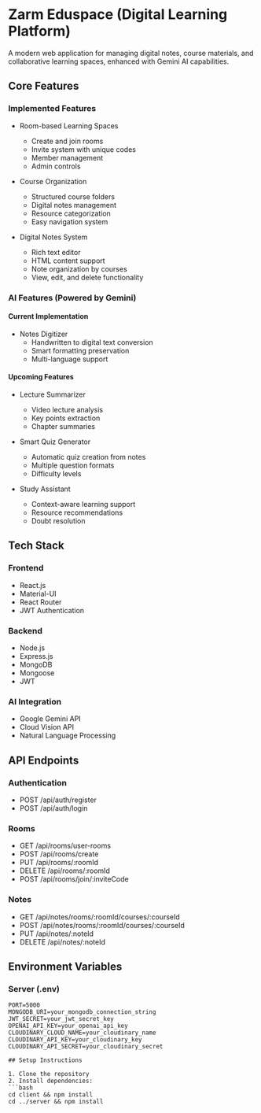 # Zarm Eduspace (Digital Learning Platform)

A modern web application for managing digital notes, course materials, and collaborative learning spaces, enhanced with Gemini AI capabilities.

## Core Features

### Implemented Features
- Room-based Learning Spaces
  - Create and join rooms
  - Invite system with unique codes
  - Member management
  - Admin controls

- Course Organization
  - Structured course folders
  - Digital notes management
  - Resource categorization
  - Easy navigation system

- Digital Notes System
  - Rich text editor
  - HTML content support
  - Note organization by courses
  - View, edit, and delete functionality

### AI Features (Powered by Gemini)

#### Current Implementation
- Notes Digitizer
  - Handwritten to digital text conversion
  - Smart formatting preservation
  - Multi-language support

#### Upcoming Features
- Lecture Summarizer
  - Video lecture analysis
  - Key points extraction
  - Chapter summaries

- Smart Quiz Generator
  - Automatic quiz creation from notes
  - Multiple question formats
  - Difficulty levels

- Study Assistant
  - Context-aware learning support
  - Resource recommendations
  - Doubt resolution

## Tech Stack

### Frontend
- React.js
- Material-UI
- React Router
- JWT Authentication

### Backend
- Node.js
- Express.js
- MongoDB
- Mongoose
- JWT

### AI Integration
- Google Gemini API
- Cloud Vision API
- Natural Language Processing

## API Endpoints

### Authentication
- POST /api/auth/register
- POST /api/auth/login

### Rooms
- GET /api/rooms/user-rooms
- POST /api/rooms/create
- PUT /api/rooms/:roomId
- DELETE /api/rooms/:roomId
- POST /api/rooms/join/:inviteCode

### Notes
- GET /api/notes/rooms/:roomId/courses/:courseId
- POST /api/notes/rooms/:roomId/courses/:courseId
- PUT /api/notes/:noteId
- DELETE /api/notes/:noteId

## Environment Variables

### Server (.env)
```env
PORT=5000
MONGODB_URI=your_mongodb_connection_string
JWT_SECRET=your_jwt_secret_key
OPENAI_API_KEY=your_openai_api_key
CLOUDINARY_CLOUD_NAME=your_cloudinary_name
CLOUDINARY_API_KEY=your_cloudinary_key
CLOUDINARY_API_SECRET=your_cloudinary_secret

## Setup Instructions

1. Clone the repository
2. Install dependencies:
```bash
cd client && npm install
cd ../server && npm install

